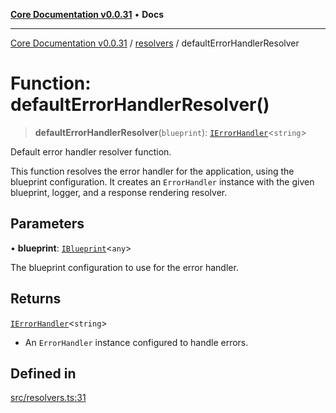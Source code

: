 [**Core Documentation v0.0.31**](../../README.md) • **Docs**

***

[Core Documentation v0.0.31](../../modules.md) / [resolvers](../README.md) / defaultErrorHandlerResolver

# Function: defaultErrorHandlerResolver()

> **defaultErrorHandlerResolver**(`blueprint`): [`IErrorHandler`](../../definitions/interfaces/IErrorHandler.md)\<`string`\>

Default error handler resolver function.

This function resolves the error handler for the application, using the blueprint configuration.
It creates an `ErrorHandler` instance with the given blueprint, logger, and a response rendering resolver.

## Parameters

• **blueprint**: [`IBlueprint`](../../definitions/type-aliases/IBlueprint.md)\<`any`\>

The blueprint configuration to use for the error handler.

## Returns

[`IErrorHandler`](../../definitions/interfaces/IErrorHandler.md)\<`string`\>

- An `ErrorHandler` instance configured to handle errors.

## Defined in

[src/resolvers.ts:31](https://github.com/stonemjs/core/blob/40e6656006329b0d27f05f845f48db22a574f5ce/src/resolvers.ts#L31)
